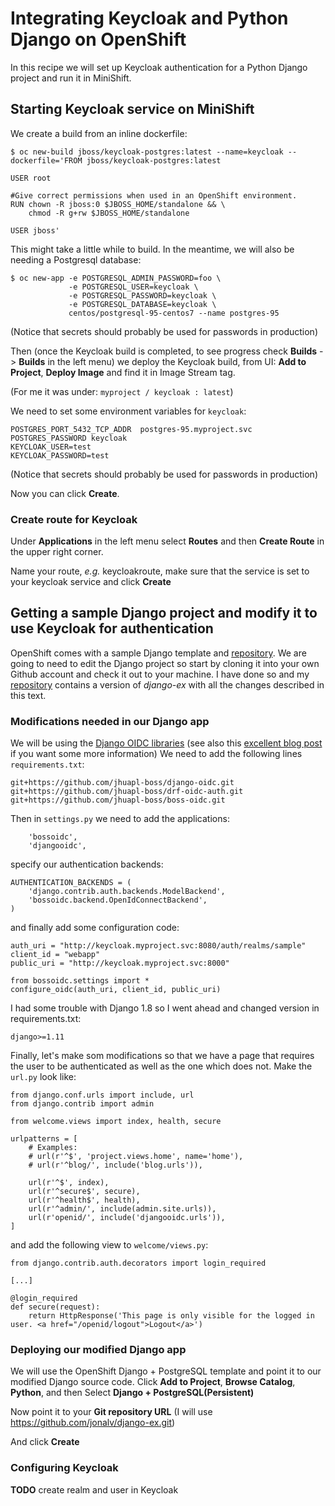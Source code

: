 # Integrating Keycloak and Python Django on OpenShift
In this recipe we will set up Keycloak authentication for a Python Django project and run it in MiniShift.

## Starting Keycloak service on MiniShift
We create a build from an inline dockerfile:
```
$ oc new-build jboss/keycloak-postgres:latest --name=keycloak --dockerfile='FROM jboss/keycloak-postgres:latest
 
USER root

#Give correct permissions when used in an OpenShift environment.
RUN chown -R jboss:0 $JBOSS_HOME/standalone && \
    chmod -R g+rw $JBOSS_HOME/standalone

USER jboss'
```
This might take a little while to build. In the meantime, we will also be needing a Postgresql database:
```
$ oc new-app -e POSTGRESQL_ADMIN_PASSWORD=foo \
             -e POSTGRESQL_USER=keycloak \
             -e POSTGRESQL_PASSWORD=keycloak \
             -e POSTGRESQL_DATABASE=keycloak \
             centos/postgresql-95-centos7 --name postgres-95
```
(Notice that secrets should probably be used for passwords in production)

Then (once the Keycloak build is completed, to see progress check **Builds** -> **Builds** in the left menu) we deploy the Keycloak build, from UI: **Add to Project**, **Deploy Image** and find it in Image Stream tag.

(For me it was under: `myproject / keycloak : latest`)

We need to set some environment variables for `keycloak`:
```
POSTGRES_PORT_5432_TCP_ADDR  postgres-95.myproject.svc
POSTGRES_PASSWORD keycloak
KEYCLOAK_USER=test
KEYCLOAK_PASSWORD=test
```
(Notice that secrets should probably be used for passwords in production)

Now you can click **Create**.

### Create route for Keycloak
Under **Applications** in the left menu select **Routes** and then **Create Route** in the upper right corner. 

Name your route, _e.g._ keycloakroute, make sure that the service is set to your keycloak service and click **Create**

## Getting a sample Django project and modify it to use Keycloak for authentication
OpenShift comes with a sample Django template and [repository](https://github.com/openshift/django-ex). 
We are going to need to edit the Django project so start by cloning it into your own Github account and 
check it out to your machine. I have done so and my [repository](https://github.com/jonalv/django-ex)
contains a version of _django-ex_ with all the changes described in this text.

### Modifications needed in our Django app
We will be using the [Django OIDC libraries](https://github.com/jhuapl-boss/boss-oidc) (see also this [excellent blog post](http://blog.jonharrington.org/static/integrate-django-with-keycloak/) if you want some more information)
We need to add the following lines `requirements.txt`:
```
git+https://github.com/jhuapl-boss/django-oidc.git
git+https://github.com/jhuapl-boss/drf-oidc-auth.git
git+https://github.com/jhuapl-boss/boss-oidc.git
```
Then in `settings.py` we need to add the applications:
```
    'bossoidc',
    'djangooidc',
```
specify our authentication backends:
```
AUTHENTICATION_BACKENDS = (
    'django.contrib.auth.backends.ModelBackend',
    'bossoidc.backend.OpenIdConnectBackend',
)
```
and finally add some configuration code:
```
auth_uri = "http://keycloak.myproject.svc:8080/auth/realms/sample"
client_id = "webapp"
public_uri = "http://keycloak.myproject.svc:8000"

from bossoidc.settings import *
configure_oidc(auth_uri, client_id, public_uri)
```

I had some trouble with Django 1.8 so I went ahead and changed version in requirements.txt:

```
django>=1.11
```
Finally, let's make som modifications so that we have a page that requires the user to be authenticated as well as the one which does not. Make the `url.py` look like:

```
from django.conf.urls import include, url
from django.contrib import admin

from welcome.views import index, health, secure

urlpatterns = [
    # Examples:
    # url(r'^$', 'project.views.home', name='home'),
    # url(r'^blog/', include('blog.urls')),

    url(r'^$', index),
    url(r'^secure$', secure),
    url(r'^health$', health),
    url(r'^admin/', include(admin.site.urls)),
    url(r'openid/', include('djangooidc.urls')),
]
```
and add the following view to `welcome/views.py`:
```
from django.contrib.auth.decorators import login_required

[...]

@login_required
def secure(request):
    return HttpResponse('This page is only visible for the logged in user. <a href="/openid/logout">Logout</a>')
```

### Deploying our modified Django app
We will use the OpenShift Django + PostgreSQL template and point it to our modified Django source code.
Click **Add to Project**, **Browse Catalog**, **Python**, and then Select **Django + PostgreSQL(Persistent)**

Now point it to your **Git repository URL** (I will use https://github.com/jonalv/django-ex.git)

And click **Create**

### Configuring Keycloak 

**TODO** create realm and user in Keycloak

